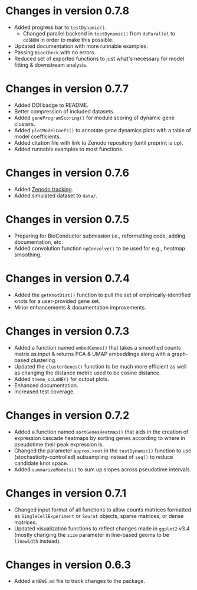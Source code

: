 # Changes in version 0.7.8

+ Added progress bar to `testDynamic()`. 
  + Changed parallel backend in `testDynamic()` from `doParallel` to `doSNOW` in order to make this possible. 
+ Updated documentation with more runnable examples. 
+ Passing `BiocCheck` with no errors. 
+ Reduced set of exported functions to just what's necessary for model fitting & downstream analysis. 

# Changes in version 0.7.7

+ Added DOI badge to README. 
+ Better compression of included datasets.
+ Added `geneProgramScoring()` for module scoring of dynamic gene clusters.
+ Added `plotModelCoefs()` to annotate gene dynamics plots with a table of model coefficients. 
+ Added citation file with link to Zenodo repository (until preprint is up).
+ Added runnable examples to most functions. 

# Changes in version 0.7.6

+ Added [Zenodo tracking](https://doi.org/10.5281/zenodo.10030621).
+ Added simulated dataset to `data/`.

# Changes in version 0.7.5

+ Preparing for BioConductor submission i.e., reformatting code, adding documentation, etc.
+ Added convolution function `npConvolve()` to be used for e.g., heatmap smoothing.

# Changes in version 0.7.4

+ Added the `getKnotDist()` function to pull the set of empirically-identified knots for a user-provided gene set.
+ Minor enhancements & documentation improvements. 

# Changes in version 0.7.3

+ Added a function named `embedGenes()` that takes a smoothed counts matrix as input & returns PCA & UMAP embeddings along with a graph-based clustering. 
+ Updated the `clusterGenes()` function to be much more efficient as well as changing the distance metric used to be cosine distance. 
+ Added `theme_scLANE()` for output plots. 
+ Enhanced documentation. 
+ Increased test coverage.

# Changes in version 0.7.2 

+ Added a function named `sortGenesHeatmap()` that aids in the creation of expression cascade heatmaps by sorting genes according to where in pseudotime their peak expression is. 
+ Changed the parameter `approx.knot` in the `testDynamic()` function to use (stochasticity-controlled) subsampling instead of `seq()` to reduce candidate knot space. 
+ Added `summarizeModels()` to sum up slopes across pseudotime intervals. 

# Changes in version 0.7.1

+ Changed input format of all functions to allow counts matrices formatted as `SingleCellExperiment` or `Seurat` objects, sparse matrices, or dense matrices.
+ Updated visualization functions to reflect changes made in `ggplot2` v3.4 (mostly changing the `size` parameter in line-based geoms to be `linewidth` instead). 

# Changes in version 0.6.3

+ Added a `NEWS.md` file to track changes to the package.
